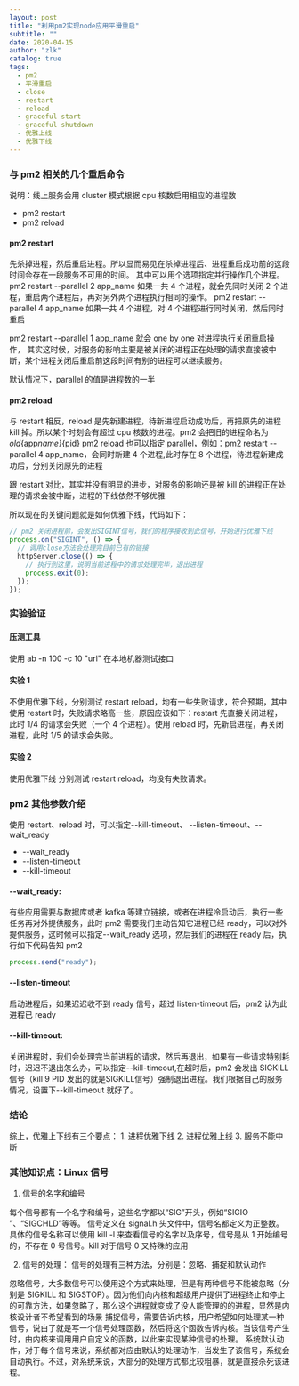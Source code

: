 ```yaml
---
layout: post
title: "利用pm2实现node应用平滑重启"
subtitle: ""
date: 2020-04-15
author: "zlk"
catalog: true
tags:
  - pm2
  - 平滑重启
  - close
  - restart
  - reload
  - graceful start
  - graceful shutdown
  - 优雅上线
  - 优雅下线
---
```


### 与 pm2 相关的几个重启命令

说明：线上服务会用 cluster 模式根据 cpu 核数启用相应的进程数

- pm2 restart
- pm2 reload

#### pm2 restart

先杀掉进程，然后重启进程。所以显而易见在杀掉进程后、进程重启成功前的这段时间会存在一段服务不可用的时间。
其中可以用个选项指定并行操作几个进程。
pm2 restart --parallel 2 app_name 如果一共 4 个进程，就会先同时关闭 2 个进程，重启两个进程后，再对另外两个进程执行相同的操作。
pm2 restart --parallel 4 app_name 如果一共 4 个进程，对 4 个进程进行同时关闭，然后同时重启

pm2 restart --parallel 1 app_name 就会 one by one 对进程执行关闭重启操作， 其实这时候，对服务的影响主要是被关闭的进程正在处理的请求直接被中断，某个进程关闭后重启前这段时间有别的进程可以继续服务。

默认情况下，parallel 的值是进程数的一半

#### pm2 reload

与 restart 相反，reload 是先新建进程，待新进程启动成功后，再把原先的进程 kill 掉。所以某个时刻会有超过 cpu 核数的进程。pm2 会把旧的进程命名为*old*{app*name}*{pid}
pm2 reload 也可以指定 parallel，例如：pm2 restart --parallel 4 app_name，会同时新建 4 个进程,此时存在 8 个进程，待进程新建成功后，分别关闭原先的进程

跟 restart 对比，其实并没有明显的进步，对服务的影响还是被 kill 的进程正在处理的请求会被中断，进程的下线依然不够优雅

所以现在的关键问题就是如何优雅下线，代码如下：

```javascript
// pm2 关闭进程前，会发出SIGINT信号，我们的程序接收到此信号，开始进行优雅下线
process.on("SIGINT", () => {
  // 调用close方法会处理完目前已有的链接
  httpServer.close(() => {
    // 执行到这里，说明当前进程中的请求处理完毕，退出进程
    process.exit(0);
  });
});
```

### 实验验证

#### 压测工具

使用 ab -n 100 -c 10 "url" 在本地机器测试接口

#### 实验 1 
不使用优雅下线，分别测试 restart reload，均有一些失败请求，符合预期，其中使用 restart 时，失败请求略高一些，原因应该如下：restart 先直接关闭进程，此时 1/4 的请求会失败（一个 4 个进程）。使用 reload 时，先新启进程，再关闭进程，此时 1/5 的请求会失败。

#### 实验 2 
使用优雅下线 分别测试 restart reload，均没有失败请求。

### pm2 其他参数介绍

使用 restart、reload 时，可以指定--kill-timeout、 --listen-timeout、--wait_ready
- --wait_ready
- --listen-timeout
- --kill-timeout 

#### --wait_ready:
有些应用需要与数据库或者 kafka 等建立链接，或者在进程冷启动后，执行一些任务再对外提供服务，此时 pm2 需要我们主动告知它进程已经 ready，可以对外提供服务，这时候可以指定--wait_ready 选项，然后我们的进程在 ready 后，执行如下代码告知 pm2

```javascript
process.send("ready");
```

#### --listen-timeout
启动进程后，如果迟迟收不到 ready 信号，超过 listen-timeout 后，pm2 认为此进程已 ready

#### --kill-timeout:
关闭进程时，我们会处理完当前进程的请求，然后再退出，如果有一些请求特别耗时，迟迟不退出怎么办，可以指定--kill-timeout,在超时后，pm2 会发出 SIGKILL 信号（kill 9 PID 发出的就是SIGKILL信号）强制退出进程。我们根据自己的服务情况，设置下--kill-timeout 就好了。

### 结论

综上，优雅上下线有三个要点： 1. 进程优雅下线 2. 进程优雅上线 3. 服务不能中断

### 其他知识点：Linux 信号

1. 信号的名字和编号

每个信号都有一个名字和编号，这些名字都以“SIG”开头，例如“SIGIO ”、“SIGCHLD”等等。
信号定义在 signal.h 头文件中，信号名都定义为正整数。
具体的信号名称可以使用 kill -l 来查看信号的名字以及序号，信号是从 1 开始编号的，不存在 0 号信号。kill 对于信号 0 又特殊的应用


2) 信号的处理：
   信号的处理有三种方法，分别是：忽略、捕捉和默认动作

忽略信号，大多数信号可以使用这个方式来处理，但是有两种信号不能被忽略（分别是 SIGKILL 和 SIGSTOP）。因为他们向内核和超级用户提供了进程终止和停止的可靠方法，如果忽略了，那么这个进程就变成了没人能管理的的进程，显然是内核设计者不希望看到的场景
捕捉信号，需要告诉内核，用户希望如何处理某一种信号，说白了就是写一个信号处理函数，然后将这个函数告诉内核。当该信号产生时，由内核来调用用户自定义的函数，以此来实现某种信号的处理。
系统默认动作，对于每个信号来说，系统都对应由默认的处理动作，当发生了该信号，系统会自动执行。不过，对系统来说，大部分的处理方式都比较粗暴，就是直接杀死该进程。
